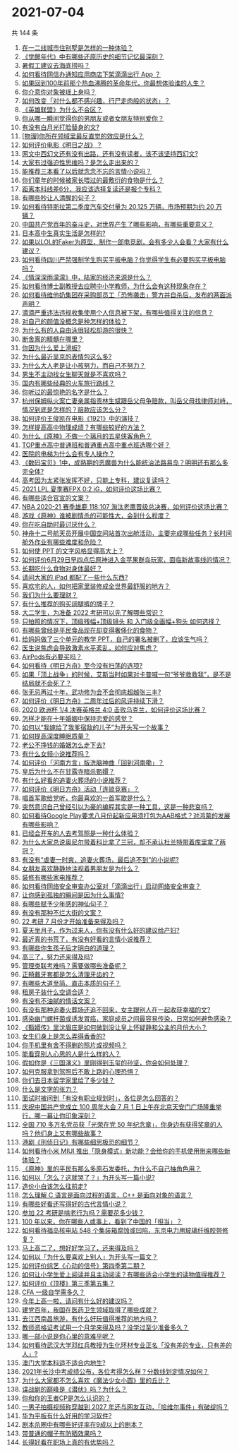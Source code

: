 # 2021-07-04

共 144 条

<!-- BEGIN -->
<!-- 最后更新时间 Sun Jul 04 2021 21:08:15 GMT+0800 (China Standard Time) -->

1. [在一二线城市住别墅是怎样的一种体验？](https://www.zhihu.com/question/350485995)
2. [《觉醒年代》中有哪些还原历史的细节记忆最深刻？](https://www.zhihu.com/question/451486276)
3. [暑假工建议去海底捞吗？](https://www.zhihu.com/question/398756321)
4. [如何看待网信办通知应用商店下架滴滴出行 App ？](https://www.zhihu.com/question/470015739)
5. [如果回到100年前那个热血沸腾的革命年代，你最想体验谁的人生？](https://www.zhihu.com/question/460118166)
6. [你介意你对象被瑶上身吗？](https://www.zhihu.com/question/429956758)
7. [如何改变「对什么都不感兴趣，行尸走肉般的状态」？](https://www.zhihu.com/question/31249796)
8. [《英雄联盟》为什么不合区？](https://www.zhihu.com/question/352153885)
9. [你从哪一瞬间觉得你的男朋友或者女朋友特别爱你？](https://www.zhihu.com/question/310415598)
10. [有没有白月光打脸替身的文?](https://www.zhihu.com/question/459071698)
11. [[物理]你所在领域里最反直觉的效应是什么？](https://www.zhihu.com/question/466498607)
12. [如何评价电影《明日之战》？](https://www.zhihu.com/question/469466765)
13. [网文中西幻文还有没有出路，还有没有读者，该不该坚持西幻文?](https://www.zhihu.com/question/469646044)
14. [大家有过强迫性思维吗？是怎么走出来的？](https://www.zhihu.com/question/400662217)
15. [能推荐三本看了以后就念念不忘的言情小说吗？](https://www.zhihu.com/question/420713607)
16. [你们童年的时候被家长喂过的最敷衍的食物是什么？](https://www.zhihu.com/question/462844792)
17. [距离本科线差6分，我应该选择复读还是报个专科？](https://www.zhihu.com/question/467517153)
18. [有哪些秒让人清醒的句子？](https://www.zhihu.com/question/464766380)
19. [如何看待特斯拉第二季度汽车交付量为 20.125 万辆，市场预期为约 20
    万辆？](https://www.zhihu.com/question/469602719)
20. [中国共产党百年的奋斗史，对世界产生了哪些影响，有哪些重要意义？](https://www.zhihu.com/question/469274581)
21. [日本高中生真实生活是怎样的?](https://www.zhihu.com/question/358652855)
22. [如果以LOL的Faker为原型，制作一部电竞剧，会有多少人会看？大家有什么建议？](https://www.zhihu.com/question/467272877)
23. [如何看待四川严禁强制学生购买平板电脑？你觉得学生有必要购买平板电脑吗？](https://www.zhihu.com/question/469907647)
24. [《情深深雨濛濛》中，陆家的经济来源是什么？](https://www.zhihu.com/question/54479741)
25. [如何看待博士副教授去应聘中小学教师，为什么会有这种现象存在？](https://www.zhihu.com/question/469006927)
26. [如何看待维他奶集团在采购部员工「恐怖袭击」警方并自杀后，发布的两面派声明？](https://www.zhihu.com/question/469732478)
27. [滴滴严重违法违规收集使用个人信息被下架，有哪些值得关注的信息？](https://www.zhihu.com/question/470016029)
28. [对自己的颜值没概念是种怎样的体验？](https://www.zhihu.com/question/309262006)
29. [为什么有的人自由泳很轻松却游的很快？](https://www.zhihu.com/question/368523197)
30. [断舍离的精髓在哪里？](https://www.zhihu.com/question/25044125)
31. [你因为什么爱上滑板?](https://www.zhihu.com/question/435394228)
32. [为什么最近吴京的表情包这么多?](https://www.zhihu.com/question/459051105)
33. [为什么大人老是让小孩努力，而自己不努力？](https://www.zhihu.com/question/465729487)
34. [男生不主动找女生聊天就是不喜欢吗？](https://www.zhihu.com/question/428269881)
35. [国内有哪些经典的火车旅行路线？](https://www.zhihu.com/question/469093965)
36. [你听过的最惊艳的名字是什么？](https://www.zhihu.com/question/265694919)
37. [杭州保姆纵火案亡妻亲属指责林生斌跟岳父母争赔款，叫岳父母找律师对峙，情况到底是怎样的？赔款应该怎么分？](https://www.zhihu.com/question/469306984)
38. [如何评价王俊凯在电影《1921》中的演技？](https://www.zhihu.com/question/468558447)
39. [怎样提高高中物理成绩？有哪些较好的方法？](https://www.zhihu.com/question/20300295)
40. [为什么《原神》不做一个璃月的五星侠客角色？](https://www.zhihu.com/question/468594400)
41. [TOP重点高中普通班和普通重点高中重点班选哪个好？](https://www.zhihu.com/question/461031307)
42. [医院的电梯为什么会有专人操作？](https://www.zhihu.com/question/275348817)
43. [《数码宝贝》1中，成熟期的恶魔兽为什么能统治法路易岛？明明还有那么多完全体?](https://www.zhihu.com/question/37187108)
44. [高考因为太紧张发挥不好，只能上专科，建议复读吗？](https://www.zhihu.com/question/468480228)
45. [2021 LPL 夏季赛FPX 0:2 iG，如何评价这场比赛？](https://www.zhihu.com/question/469808758)
46. [有哪些适合官宣的文案？](https://www.zhihu.com/question/436157838)
47. [NBA 2020-21 赛季雄鹿 118:107
    淘汰老鹰晋级总决赛，如何评价这场比赛？](https://www.zhihu.com/question/469901211)
48. [游戏《原神》谁被剧情杀的可能性大，会到什么程度？](https://www.zhihu.com/question/466856390)
49. [你在吃自助时最讨厌什么？](https://www.zhihu.com/question/63212359)
50. [神舟十二号航天员开展中国空间站首次出舱活动，主要完成哪些任务？长时间舱外作业有哪些难度和危险？](https://www.zhihu.com/question/469911953)
51. [如何使 PPT 的文字风格显得高大上？](https://www.zhihu.com/question/26104860)
52. [如何评价6月29日早四点后原神进入金苹果群岛玩家，面临新故事线的情况？](https://www.zhihu.com/question/468978856)
53. [长期吃什么食物对身体最好？](https://www.zhihu.com/question/455630164)
54. [请问大家的 iPad 都配了一些什么东西?](https://www.zhihu.com/question/441947056)
55. [喜欢宅的人，如何把家里装修成全世界最舒服的地方？](https://www.zhihu.com/question/35781319)
56. [我们为什么要理财？](https://www.zhihu.com/question/24177177)
57. [有什么推荐的购买阔腿裤的牌子？](https://www.zhihu.com/question/40872962)
58. [大二学生，为准备 2022 考研可以先了解哪些常识？](https://www.zhihu.com/question/400494597)
59. [只拍照的情况下，顶级残幅+顶级镜头 和 入门级全画幅+狗头
    如何选择？](https://www.zhihu.com/question/467675765)
60. [有哪些曾经是平民食品现在却变得奢侈化的食物？](https://www.zhihu.com/question/468524945)
61. [给妈妈做了三个单元的教学 PPT，自己的署名被删了，应该生气吗？](https://www.zhihu.com/question/466380653)
62. [医生说焦虑会导致激素水平紊乱，如何应对焦虑？](https://www.zhihu.com/question/469907164)
63. [AirPods有必要买吗？](https://www.zhihu.com/question/465884888)
64. [如何看待《明日方舟》至今没有扫荡的选项?](https://www.zhihu.com/question/469337436)
65. [如果「顶上战争」的时候，艾斯当时如果对卡普喊一句“爷爷救救我”，是不是结局就不会死了？](https://www.zhihu.com/question/275781764)
66. [张无忌再过十年，武功修为会不会彻底超越张三丰?](https://www.zhihu.com/question/458327600)
67. [如何评价《明日方舟》二周年过后的风评持续下滑？](https://www.zhihu.com/question/469788139)
68. [2020 欧洲杯 1/4 决赛英格兰 4:0
    击败乌克兰，如何评价这场比赛？](https://www.zhihu.com/question/469893448)
69. [怎样才能在十年婚姻中保持恋爱的感觉？](https://www.zhihu.com/question/458200334)
70. [如何以“我嫁给了我爹宿敌的儿子”为开头写一个故事？](https://www.zhihu.com/question/425380931)
71. [如何提高深度睡眠质量？](https://www.zhihu.com/question/21367788)
72. [老公不挣钱的婚姻怎么走下去?](https://www.zhihu.com/question/374704037)
73. [有什么女频小说推荐吗？](https://www.zhihu.com/question/457795893)
74. [如何评价「河南方言」版洗脑神曲「回到河南嘞」？](https://www.zhihu.com/question/469090177)
75. [皇后为什么不在甘露寺暗杀甄嬛？](https://www.zhihu.com/question/323782581)
76. [有什么好看的追妻火葬场的小说推荐？](https://www.zhihu.com/question/463126197)
77. [如何评价《明日方舟》活动「连锁竞赛」？](https://www.zhihu.com/question/469569572)
78. [唱首军歌给党听，你最喜欢的一首军歌是什么？](https://www.zhihu.com/question/469697834)
79. [突然意识自己曾经引以为豪的编程其实是一种工具，这是一种悲哀吗？](https://www.zhihu.com/question/469223256)
80. [如何看待Google
    Play要求八月份起新应用须打包为AAB格式？对鸿蒙的发展有哪些影响？](https://www.zhihu.com/question/469588431)
81. [已经会开车的人去考驾照是一种什么体验？](https://www.zhihu.com/question/61195942)
82. [为什么大家总说奥尼尔带着科比拿了三冠，却不承认杜兰特带着库里拿了两冠？](https://www.zhihu.com/question/466820448)
83. [有没有“虐妻一时爽，追妻火葬场，最后追不到”的小说呢?](https://www.zhihu.com/question/397071668)
84. [女朋友喜欢静静地注视着男朋友是为什么？](https://www.zhihu.com/question/309919749)
85. [装修有哪些家电推荐？](https://www.zhihu.com/question/59782502)
86. [如何看待网络安全审查办公室对「滴滴出行」启动网络安全审查？](https://www.zhihu.com/question/469590210)
87. [让你感到孤独的瞬间是因为什么事情?](https://www.zhihu.com/question/465940944)
88. [有哪些赋予少年感的神仙句子？](https://www.zhihu.com/question/464697831)
89. [有没有那种不烂大街的文案？](https://www.zhihu.com/question/466067005)
90. [22 考研 7 月份才开始准备来得及吗？](https://www.zhihu.com/question/461398813)
91. [夏天坐月子，作为过来人，你有没有什么好的建议给产妇?](https://www.zhihu.com/question/460231954)
92. [最近真的书荒了，有没有好看的言情小说推荐？](https://www.zhihu.com/question/465306659)
93. [有哪些你生孩子后才明白的道理？](https://www.zhihu.com/question/463303641)
94. [高三了，努力还来得及吗?](https://www.zhihu.com/question/464944548)
95. [管理类联考难吗？需要做哪些准备呢？](https://www.zhihu.com/question/339992123)
96. [正畸戴牙套都是怎么清理牙齿的？](https://www.zhihu.com/question/458630145)
97. [有哪些大道至简、直击本质的句子？](https://www.zhihu.com/question/466361764)
98. [租房子装什么空调合适？](https://www.zhihu.com/question/456683441)
99. [有没有不油腻的情话文案？](https://www.zhihu.com/question/461738801)
100. [有没有那种追妻火葬场还追不回来，女主跟别人在一起收获幸福的文?](https://www.zhihu.com/question/408254252)
101. [感染幽门螺杆菌或诱发胃癌，家庭成员之间最容易传染，日常如何避免感染？](https://www.zhihu.com/question/469701438)
102. [《甄嬛传》里沈眉庄是如何做到没让皇上怀疑静和公主的月份大小？](https://www.zhihu.com/question/451619488)
103. [女生们身上是怎么弄得香香的?](https://www.zhihu.com/question/285951733)
104. [你手机里有舍不得删的照片或视频吗？](https://www.zhihu.com/question/312849874)
105. [能看穿别人心思的人是什么样的人？](https://www.zhihu.com/question/27095943)
106. [假如你是《三国演义》里刚得到玉玺的孙坚，你会如何处理？](https://www.zhihu.com/question/468740811)
107. [如何克服拿到驾照后不敢上路的心理恐惧？](https://www.zhihu.com/question/378244895)
108. [你们去日本留学家里给了多少钱？](https://www.zhihu.com/question/349176242)
109. [什么是文字的张力？](https://www.zhihu.com/question/20815158)
110. [面试时被问到「有没有职业规划时」，各位是怎么回答的？](https://www.zhihu.com/question/19850945)
111. [庆祝中国共产党成立 100 周年大会 7 月 1
     日上午在北京天安门广场隆重举行，哪一幕让你印象深刻？](https://www.zhihu.com/question/469219832)
112. [全国 710 多万名党员获「光荣在党 50
     年纪念章」，你身边有获得奖章的人吗？他们身上又有哪些故事？](https://www.zhihu.com/question/469220759)
113. [港剧《刑侦日记》有哪些细思极恐的细节？](https://www.zhihu.com/question/465226369)
114. [如何看待小米 MIUI
     推出「隐身模式」新功能？会给你的手机使用带来哪些新体验？](https://www.zhihu.com/question/469242892)
115. [《原神》里的平民有那么多原石发委托，为什么不自己抽角色用？](https://www.zhihu.com/question/462697256)
116. [如何以「怎么？这就哭了？」为开头写一篇小说?](https://www.zhihu.com/question/453484837)
117. [造价小白该怎么往前走?](https://www.zhihu.com/question/459896991)
118. [怎么理解 C 语言是面向过程的语言，C++ 是面向对象的语言？](https://www.zhihu.com/question/24425316)
119. [有哪些好看还写得好的古代言情小说？](https://www.zhihu.com/question/305808724)
120. [参加 22 考研是啃老行为吗？需要花多少钱？](https://www.zhihu.com/question/469453406)
121. [100 年以来，你在哪些人或事上，看到了中国的「担当」？](https://www.zhihu.com/question/469083054)
122. [如何看待福岛核电站 548
     个集装箱腐蚀或凹陷，东京电力用玻璃纤维胶带修复？](https://www.zhihu.com/question/469544314)
123. [马上高二了，想好好学习了，还来得及吗？](https://www.zhihu.com/question/464340442)
124. [如何以「为什么要喜欢上别人」为开头写一篇文？](https://www.zhihu.com/question/443120413)
125. [如何评价综艺《心动的信号》第四季第二期？](https://www.zhihu.com/question/469588792)
126. [如何让小学生爱上阅读并且主动阅读？有哪些适合小学生的读物值得推荐？](https://www.zhihu.com/question/20298114)
127. [如何评价《顶楼》第三季第五集？](https://www.zhihu.com/question/469569647)
128. [CFA 一级自学需多久？](https://www.zhihu.com/question/46129772)
129. [今年上高一啦，请问有什么好的建议吗？](https://www.zhihu.com/question/467877062)
130. [建党百年，我国在医药卫生领域取得了哪些成就？](https://www.zhihu.com/question/468756547)
131. [去江西南昌旅游，有什么好玩值得推荐的地方吗？](https://www.zhihu.com/question/348057500)
132. [教师资格证考试用一个月学来得及吗？没学过至少准备多久？](https://www.zhihu.com/question/412569772)
133. [哪一部小说是你心里的意难平呢？](https://www.zhihu.com/question/467675119)
134. [如何看待武汉大学邓红兵教授为生化环材专业正名「没有差的专业，只有差的人」?](https://www.zhihu.com/question/469600953)
135. [澳门大学本科适不适合内地生?](https://www.zhihu.com/question/371477684)
136. [2021年长沙中考成绩公布，各位考得怎么样？分数线划定情况如何？](https://www.zhihu.com/question/469625668)
137. [为什么大家都不怎么喜欢《魔法少女小圆》里的丘比？](https://www.zhihu.com/question/37154229)
138. [谍战剧的巅峰是《潜伏》吗？为什么？](https://www.zhihu.com/question/467430277)
139. [你和你的王者CP是怎么认识的？](https://www.zhihu.com/question/465183546)
140. [一男子拍摄视频称穿越到 2027
     年还与网友互动，「哈维尔事件」有破绽吗？](https://www.zhihu.com/question/466675842)
141. [华为平板有什么好用的学习软件?](https://www.zhihu.com/question/310728794)
142. [剧本杀圈中有哪些好评率在9成以上的剧本？](https://www.zhihu.com/question/376559705)
143. [带普通的帽子有防晒效果吗？](https://www.zhihu.com/question/444213755)
144. [长得好看在职场上真的有优势吗？](https://www.zhihu.com/question/461972771)

<!-- END -->
